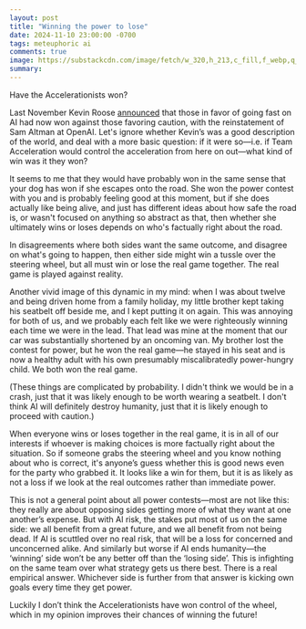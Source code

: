 ```yaml
---
layout: post
title: "Winning the power to lose"
date: 2024-11-10 23:00:00 -0700
tags: meteuphoric ai
comments: true
image: https://substackcdn.com/image/fetch/w_320,h_213,c_fill,f_webp,q_auto:good,fl_progressive:steep,g_center/https%3A%2F%2Fsubstack-post-media.s3.amazonaws.com%2Fpublic%2Fimages%2F19953237-de7b-4d71-8056-1a3131159068_1024x1024.png
summary: 
---
```


Have the Accelerationists won?

Last November Kevin Roose [announced](https://www.nytimes.com/2023/11/22/technology/openai-board-capitalists.html) that those in favor of going fast on AI had now won against those favoring caution, with the reinstatement of Sam Altman at OpenAI. Let's ignore whether Kevin’s was a good description of the world, and deal with a more basic question: if it were so—i.e. if Team Acceleration would control the acceleration from here on out&mdash;what kind of win was it they won?<!--ex-->

It seems to me that they would have probably won in the same sense that your dog has won if she escapes onto the road. She won the power contest with you and is probably feeling good at this moment, but if she does actually like being alive, and just has different ideas about how safe the road is, or wasn't focused on anything so abstract as that, then whether she ultimately wins or loses depends on who's factually right about the road.

In disagreements where both sides want the same outcome, and disagree on what's going to happen, then either side might win a tussle over the steering wheel, but all must win or lose the real game together. The real game is played against reality.

Another vivid image of this dynamic in my mind: when I was about twelve and being driven home from a family holiday, my little brother kept taking his seatbelt off beside me, and I kept putting it on again. This was annoying for both of us, and we probably each felt like we were righteously winning each time we were in the lead. That lead was mine at the moment that our car was substantially shortened by an oncoming van. My brother lost the contest for power, but he won the real game&mdash;he stayed in his seat and is now a healthy adult with his own presumably miscalibratedly power-hungry child. We both won the real game.

(These things are complicated by probability. I didn't think we would be in a crash, just that it was likely enough to be worth wearing a seatbelt. I don't think AI will definitely destroy humanity, just that it is likely enough to proceed with caution.)

When everyone wins or loses together in the real game, it is in all of our interests if whoever is making choices is more factually right about the situation. So if someone grabs the steering wheel and you know nothing about who is correct, it's anyone’s guess whether this is good news even for the party who grabbed it. It looks like a win for them, but it is as likely as not a loss if we look at the real outcomes rather than immediate power. 

This is not a general point about all power contests—most are not like this: they really are about opposing sides getting more of what they want at one another’s expense. But with AI risk, the stakes put most of us on the same side: we all benefit from a great future, and we all benefit from not being dead. If AI is scuttled over no real risk, that will be a loss for concerned and unconcerned alike. And similarly but worse if AI ends humanity—the ‘winning’ side won’t be any better off than the ‘losing side’. This is infighting on the same team over what strategy gets us there best. There is a real empirical answer. Whichever side is further from that answer is kicking own goals every time they get power. 

Luckily I don’t think the Accelerationists have won control of the wheel, which in my opinion improves their chances of winning the future!

